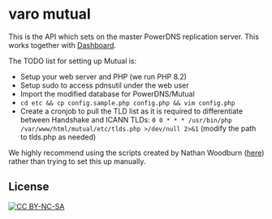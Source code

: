# varo mutual

This is the API which sets on the master PowerDNS replication server. This works together with [Dashboard](https://github.com/varodomains/dashboard).

The TODO list for setting up Mutual is:
* Setup your web server and PHP (we run PHP 8.2)
* Setup sudo to access pdnsutil under the web user
* Import the modified database for PowerDNS/Mutual
* `cd etc && cp config.sample.php config.php && vim config.php`
* Create a cronjob to pull the TLD list as it is required to differentiate between Handshake and ICANN TLDs: `0 0 * * * /usr/bin/php /var/www/html/mutual/etc/tlds.php >/dev/null 2>&1` (modify the path to tlds.php as needed)

We highly recommend using the scripts created by Nathan Woodburn ([here](https://github.com/Nathanwoodburn/HNS-server/tree/main/varo)) rather than trying to set this up manually.

## License
[![CC BY-NC-SA](https://i.creativecommons.org/l/by-nc-nd/3.0/88x31.png)](https://creativecommons.org/licenses/by-nc-sa/4.0/)

